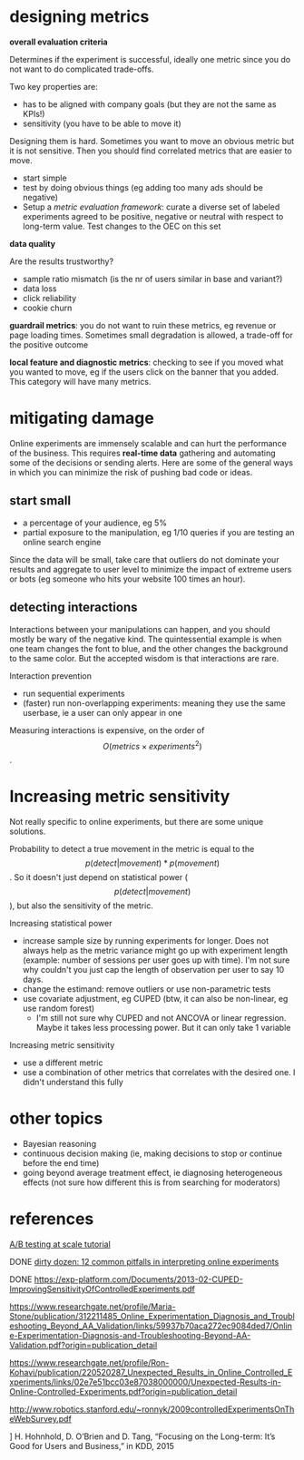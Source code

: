 # designing metrics

**overall evaluation criteria**

Determines if the experiment is successful, ideally one metric since you do not want to do complicated trade-offs.

Two key properties are:

- has to be aligned with company goals (but they are not the same as KPIs!)
- sensitivity (you have to be able to move it)

Designing them is hard. Sometimes you want to move an obvious metric but it is not sensitive. Then you should find correlated metrics that are easier to move.

- start simple
- test by doing obvious things (eg adding too many ads should be negative)
- Setup a *metric evaluation framework*: curate a diverse set of labeled experiments agreed to be positive, negative or neutral with respect to long-term value. Test changes to the OEC on this set

**data quality**

Are the results trustworthy?

- sample ratio mismatch (is the nr of users similar in base and variant?)
- data loss
- click reliability
- cookie churn

**guardrail metrics**: you do not want to ruin these metrics, eg revenue or page loading times. Sometimes small degradation is allowed, a trade-off for the positive outcome

**local feature and diagnostic metrics**: checking to see if you moved what you wanted to move, eg if the users click on the banner that you added. This category will have many metrics.

# mitigating damage

Online experiments are immensely scalable and can hurt the performance of the business. This requires **real-time data** gathering and automating some of the decisions or sending alerts. Here are some of the general ways in which you can minimize the risk of pushing bad code or ideas.

## start small

 - a percentage of your audience, eg 5%
 - partial exposure to the manipulation, eg 1/10 queries if you are testing an online search engine

Since the data will be small, take care that outliers do not dominate your results and aggregate to user level to minimize the impact of extreme users or bots (eg someone who hits your website 100 times an hour).

## detecting interactions
Interactions between your manipulations can happen, and you should mostly be wary of the negative kind. The quintessential example is when one team changes the font to blue, and the other changes the background to the same color. But the accepted wisdom is that interactions are rare.

Interaction prevention

 - run sequential experiments
 - (faster) run non-overlapping experiments: meaning they use the same userbase, ie a user can only appear in one

Measuring interactions is expensive, on the order of $$O(metrics \times experiments^2)$$.

# Increasing metric sensitivity

Not really specific to online experiments, but there are some unique solutions.

Probability to detect a true movement in the metric is equal to the $$p(detect|movement) * p(movement)$$. So it doesn't just depend on statistical power ($$p(detect|movement)$$), but also the sensitivity of the metric.

Increasing statistical power

- increase sample size by running experiments for longer. Does not always help as the metric variance might go up with experiment length (example: number of sessions per user goes up with time). I'm not sure why couldn't you just cap the length of observation per user to say 10 days.
- change the estimand: remove outliers or use non-parametric tests
- use covariate adjustment, eg CUPED (btw, it can also be non-linear, eg use random forest)
  - I'm still not sure why CUPED and not ANCOVA or linear regression. Maybe it takes less processing power. But it can only take 1 variable

Increasing metric sensitivity

- use a different metric
- use a combination of other metrics that correlates with the desired one. I didn't understand this fully

# other topics

- Bayesian reasoning
- continuous decision making (ie, making decisions to stop or continue before the end time)
- going beyond average treatment effect, ie diagnosing heterogeneous effects (not sure how different this is from searching for moderators)



# references

[A/B testing at scale tutorial](https://exp-platform.com/2017abtestingtutorial/)

DONE [dirty dozen: 12 common pitfalls in interpreting online experiments](https://exp-platform.com/Documents/2017-08%20KDDMetricInterpretationPitfalls.pdf)

DONE https://exp-platform.com/Documents/2013-02-CUPED-ImprovingSensitivityOfControlledExperiments.pdf

https://www.researchgate.net/profile/Maria-Stone/publication/312211485_Online_Experimentation_Diagnosis_and_Troubleshooting_Beyond_AA_Validation/links/59937b70aca272ec9084ded7/Online-Experimentation-Diagnosis-and-Troubleshooting-Beyond-AA-Validation.pdf?origin=publication_detail

https://www.researchgate.net/profile/Ron-Kohavi/publication/220520287_Unexpected_Results_in_Online_Controlled_Experiments/links/02e7e51bcc03e87038000000/Unexpected-Results-in-Online-Controlled-Experiments.pdf?origin=publication_detail

http://www.robotics.stanford.edu/~ronnyk/2009controlledExperimentsOnTheWebSurvey.pdf

] H. Hohnhold, D. O’Brien and D. Tang, “Focusing on the Long-term: It’s Good for Users and Business,” in KDD, 2015


